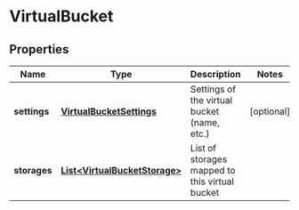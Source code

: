 
# VirtualBucket

## Properties
Name | Type | Description | Notes
------------ | ------------- | ------------- | -------------
**settings** | [**VirtualBucketSettings**](VirtualBucketSettings.md) | Settings of the virtual bucket (name, etc.) |  [optional]
**storages** | [**List&lt;VirtualBucketStorage&gt;**](VirtualBucketStorage.md) | List of storages mapped to this virtual bucket | 



